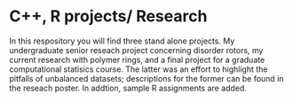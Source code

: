 # C++, R projects/ Research

In this respository you will find three stand alone projects. My undergraduate senior reseach project concerning disorder rotors, my current research with polymer rings, and a final project for a graduate computational statisics course. The latter was an effort to highlight the pitfalls of unbalanced datasets; descriptions for the former can be found in the reseach poster. In addtion, sample R assignments are added.
